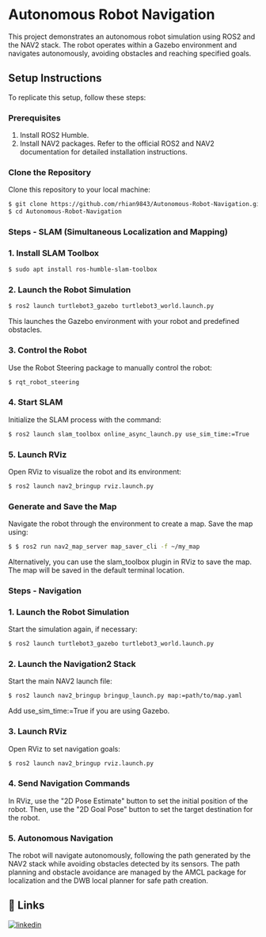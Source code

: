 # Autonomous Robot Navigation
This project demonstrates an autonomous robot simulation using ROS2 and the NAV2 stack. The robot operates within a Gazebo environment and navigates autonomously, avoiding obstacles and reaching specified goals.

## Setup Instructions
To replicate this setup, follow these steps:

### Prerequisites
1. Install ROS2 Humble.
2. Install NAV2 packages. Refer to the official ROS2 and NAV2 documentation for detailed installation instructions.

### Clone the Repository
Clone this repository to your local machine:
```sh
$ git clone https://github.com/rhian9843/Autonomous-Robot-Navigation.git
$ cd Autonomous-Robot-Navigation 
```
### Steps - SLAM (Simultaneous Localization and Mapping)
### 1. Install SLAM Toolbox
```sh
$ sudo apt install ros-humble-slam-toolbox
```
### 2. Launch the Robot Simulation
```sh
$ ros2 launch turtlebot3_gazebo turtlebot3_world.launch.py
```
This launches the Gazebo environment with your robot and predefined obstacles.

### 3. Control the Robot
Use the Robot Steering package to manually control the robot:
```sh
$ rqt_robot_steering
```
### 4. Start SLAM

Initialize the SLAM process with the command:
```sh
$ ros2 launch slam_toolbox online_async_launch.py use_sim_time:=True
```
### 5. Launch RViz

Open RViz to visualize the robot and its environment:
```sh
$ ros2 launch nav2_bringup rviz.launch.py
```
### Generate and Save the Map

Navigate the robot through the environment to create a map. Save the map using:
```sh
$ $ ros2 run nav2_map_server map_saver_cli -f ~/my_map
```
Alternatively, you can use the slam_toolbox plugin in RViz to save the map. The map will be saved in the default terminal location.

### Steps - Navigation
### 1. Launch the Robot Simulation
Start the simulation again, if necessary:
```sh
$ ros2 launch turtlebot3_gazebo turtlebot3_world.launch.py
```
### 2. Launch the Navigation2 Stack

Start the main NAV2 launch file:
```sh
$ ros2 launch nav2_bringup bringup_launch.py map:=path/to/map.yaml
```
Add use_sim_time:=True if you are using Gazebo.
### 3. Launch RViz
Open RViz to set navigation goals:
```sh
$ ros2 launch nav2_bringup rviz.launch.py
```
### 4. Send Navigation Commands
In RViz, use the "2D Pose Estimate" button to set the initial position of the robot. Then, use the "2D Goal Pose" button to set the target destination for the robot.

### 5. Autonomous Navigation

The robot will navigate autonomously, following the path generated by the NAV2 stack while avoiding obstacles detected by its sensors. The path planning and obstacle avoidance are managed by the AMCL package for localization and the DWB local planner for safe path creation.




## 🔗 Links

[![linkedin](https://img.shields.io/badge/linkedin-0A66C2?style=for-the-badge&logo=linkedin&logoColor=white)](https://www.linkedin.com/in/rhianmanwani/)


